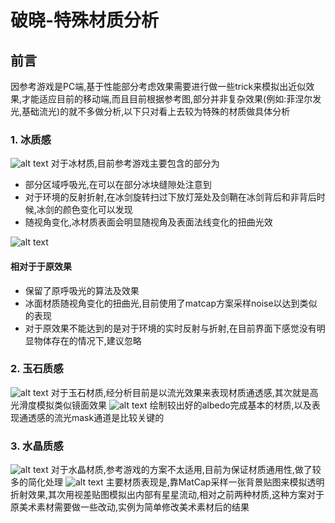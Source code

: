 <!--
 * @Description: 
 * @Author: huang zhen,467360906@qq.com
 * @Version: 0.0.1
 * @Date: 2024-04-17 17:21:09
 * @LastEditTime: 2024-04-22 16:02:58
 * @LastEditors: huang zhen,467360906@qq.com
 * Copyright    : G AUTOMOBILE RESEARCH INSTITUTE CO.,LTD Copyright (c) 2024.
-->
# 破晓-特殊材质分析
## 前言
因参考游戏是PC端,基于性能部分考虑效果需要进行做一些trick来模拟出近似效果,才能适应目前的移动端,而且目前根据参考图,部分并非复杂效果(例如:菲涅尔发光,基础流光)的就不多做分析,以下只对看上去较为特殊的材质做具体分析
### 1. 冰质感
![alt text](冰剑效果.gif)
对于冰材质,目前参考游戏主要包含的部分为
* 部分区域呼吸光,在可以在部分冰块缝隙处注意到
* 对于环境的反射折射,在冰剑旋转扫过下放灯笼处及剑鞘在冰剑背后和非背后时候,冰剑的颜色变化可以发现
* 随视角变化,冰材质表面会明显随视角及表面法线变化的扭曲光效

![alt text](冰剑完成效果.gif)
#### 相对于于原效果
* 保留了原呼吸光的算法及效果
* 冰面材质随视角变化的扭曲光,目前使用了matcap方案采样noise以达到类似的表现
* 对于原效果不能达到的是对于环境的实时反射与折射,在目前界面下感觉没有明显物体存在的情况下,建议忽略
### 2. 玉石质感
![alt text](玉石材质.gif)
对于玉石材质,经分析目前是以流光效果来表现材质通透感,其次就是高光滑度模拟类似镜面效果
![alt text](玉石结果.gif)
绘制较出好的albedo完成基本的材质,以及表现通透感的流光mask通道是比较关键的
### 3. 水晶质感
![alt text](水晶材质.gif)
对于水晶材质,参考游戏的方案不太适用,目前为保证材质通用性,做了较多的简化处理
![alt text](水晶结果.gif)
主要材质表现是,靠MatCap采样一张背景贴图来模拟透明折射效果,其次用视差贴图模拟出内部有星星流动,相对之前两种材质,这种方案对于原美术素材需要做一些改动,实例为简单修改美术素材后的结果
